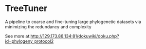 # TreeTuner
A pipeline to coarse and fine-tuning large phylogenetic datasets via minimizing the redundancy and complexity

See more at:http://129.173.88.134:81/dokuwiki/doku.php?id=phylogeny_protocol2
